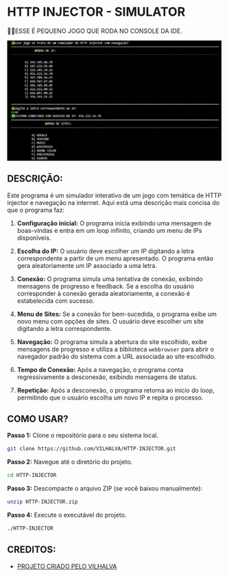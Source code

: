 # HTTP INJECTOR - SIMULATOR
👨‍💻ESSE É PEQUENO JOGO QUE RODA NO CONSOLE DA IDE.

<img src="FOTO.png" align="center" width="500"> <br>

## DESCRIÇÃO:
Este programa é um simulador interativo de um jogo com temática de HTTP injector e navegação na internet. Aqui está uma descrição mais concisa do que o programa faz:

1. **Configuração inicial:** O programa inicia exibindo uma mensagem de boas-vindas e entra em um loop infinito, criando um menu de IPs disponíveis.

2. **Escolha do IP:** O usuário deve escolher um IP digitando a letra correspondente a partir de um menu apresentado. O programa então gera aleatoriamente um IP associado a uma letra.

3. **Conexão:** O programa simula uma tentativa de conexão, exibindo mensagens de progresso e feedback. Se a escolha do usuário corresponder à conexão gerada aleatoriamente, a conexão é estabelecida com sucesso.

4. **Menu de Sites:** Se a conexão for bem-sucedida, o programa exibe um novo menu com opções de sites. O usuário deve escolher um site digitando a letra correspondente.

5. **Navegação:** O programa simula a abertura do site escolhido, exibe mensagens de progresso e utiliza a biblioteca `webbrowser` para abrir o navegador padrão do sistema com a URL associada ao site escolhido.

6. **Tempo de Conexão:** Após a navegação, o programa conta regressivamente a desconexão, exibindo mensagens de status.

7. **Repetição:** Após a desconexão, o programa retorna ao início do loop, permitindo que o usuário escolha um novo IP e repita o processo.

## COMO USAR?
**Passo 1:** Clone o repositório para o seu sistema local.

```bash
git clone https://github.com/VILHALVA/HTTP-INJECTOR.git
```

**Passo 2:** Navegue até o diretório do projeto.

```bash
cd HTTP-INJECTOR
```

**Passo 3:** Descompacte o arquivo ZIP (se você baixou manualmente):

```bash
unzip HTTP-INJECTOR.zip
```

**Passo 4:** Execute o executável do projeto.

```bash
./HTTP-INJECTOR
```

## CREDITOS:
- [PROJETO CRIADO PELO VILHALVA](https://github.com/VILHALVA)


